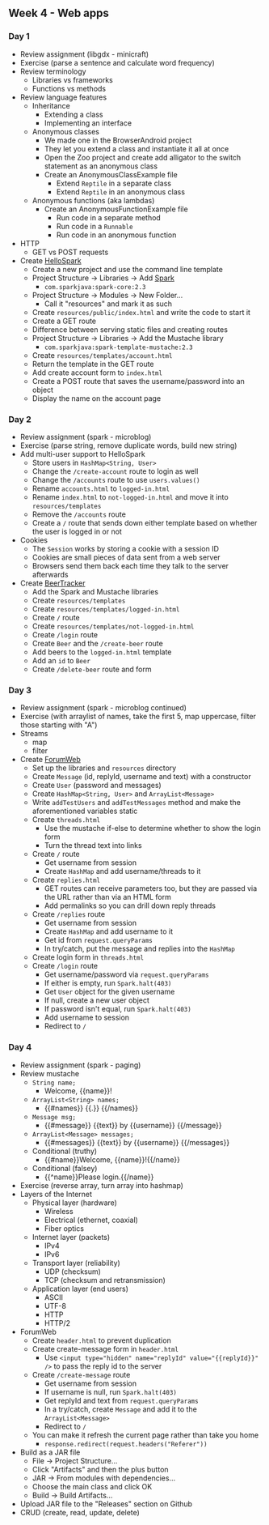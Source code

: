 ## Week 4 - Web apps

### Day 1

* Review assignment (libgdx - minicraft)
* Exercise (parse a sentence and calculate word frequency)
* Review terminology
  * Libraries vs frameworks
  * Functions vs methods
* Review language features
  * Inheritance
    * Extending a class
    * Implementing an interface
  * Anonymous classes
    * We made one in the BrowserAndroid project
    * They let you extend a class and instantiate it all at once
    * Open the Zoo project and create add alligator to the switch statement as an anonymous class
    * Create an AnonymousClassExample file
      * Extend `Reptile` in a separate class
      * Extend `Reptile` in an anonymous class
  * Anonymous functions (aka lambdas)
    * Create an AnonymousFunctionExample file
      * Run code in a separate method
      * Run code in a `Runnable`
      * Run code in an anonymous function
* HTTP
  * GET vs POST requests
* Create [HelloSpark](../projects/HelloSpark)
  * Create a new project and use the command line template
  * Project Structure -> Libraries -> Add [Spark](http://sparkjava.com/)
    * `com.sparkjava:spark-core:2.3`
  * Project Structure -> Modules -> New Folder...
    * Call it "resources" and mark it as such
  * Create `resources/public/index.html` and write the code to start it
  * Create a GET route
  * Difference between serving static files and creating routes
  * Project Structure -> Libraries -> Add the Mustache library
    * `com.sparkjava:spark-template-mustache:2.3`
  * Create `resources/templates/account.html`
  * Return the template in the GET route
  * Add create account form to `index.html`
  * Create a POST route that saves the username/password into an object
  * Display the name on the account page

### Day 2

* Review assignment (spark - microblog)
* Exercise (parse string, remove duplicate words, build new string)
* Add multi-user support to HelloSpark
  * Store users in `HashMap<String, User>`
  * Change the `/create-account` route to login as well
  * Change the `/accounts` route to use `users.values()`
  * Rename `accounts.html` to `logged-in.html`
  * Rename `index.html` to `not-logged-in.html` and move it into `resources/templates`
  * Remove the `/accounts` route
  * Create a `/` route that sends down either template based on whether the user is logged in or not
* Cookies
  * The `Session` works by storing a cookie with a session ID
  * Cookies are small pieces of data sent from a web server
  * Browsers send them back each time they talk to the server afterwards
* Create [BeerTracker](../projects/BeerTracker)
  * Add the Spark and Mustache libraries
  * Create `resources/templates`
  * Create `resources/templates/logged-in.html`
  * Create `/` route
  * Create `resources/templates/not-logged-in.html`
  * Create `/login` route
  * Create `Beer` and the `/create-beer` route
  * Add beers to the `logged-in.html` template
  * Add an `id` to `Beer`
  * Create `/delete-beer` route and form

### Day 3

* Review assignment (spark - microblog continued)
* Exercise (with arraylist of names, take the first 5, map uppercase, filter those starting with "A")
* Streams
  * map
  * filter
* Create [ForumWeb](../projects/ForumWeb)
  * Set up the libraries and `resources` directory
  * Create `Message` (id, replyId, username and text) with a constructor
  * Create `User` (password and messages)
  * Create `HashMap<String, User>` and `ArrayList<Message>`
  * Write `addTestUsers` and `addTestMessages` method and make the aforementioned variables static
  * Create `threads.html`
    * Use the mustache if-else to determine whether to show the login form
    * Turn the thread text into links
  * Create `/` route
    * Get username from session
    * Create `HashMap` and add username/threads to it
  * Create `replies.html`
    * GET routes can receive parameters too, but they are passed via the URL rather than via an HTML form
    * Add permalinks so you can drill down reply threads
  * Create `/replies` route
    * Get username from session
    * Create `HashMap` and add username to it
    * Get id from `request.queryParams`
    * In try/catch, put the message and replies into the `HashMap`
  * Create login form in `threads.html`
  * Create `/login` route
    * Get username/password via `request.queryParams`
    * If either is empty, run `Spark.halt(403)`
    * Get `User` object for the given username
    * If null, create a new user object
    * If password isn't equal, run `Spark.halt(403)`
    * Add username to session
    * Redirect to `/`

### Day 4

* Review assignment (spark - paging)
* Review mustache
  * `String name;`
    * Welcome, {{name}}!
  * `ArrayList<String> names;`
    * {{#names}} {{.}} {{/names}}
  * `Message msg;`
    * {{#message}} {{text}} by {{username}} {{/message}}
  * `ArrayList<Message> messages;`
    * {{#messages}} {{text}} by {{username}} {{/messages}}
  * Conditional (truthy)
    * {{#name}}Welcome, {{name}}!{{/name}}
  * Conditional (falsey)
    * {{^name}}Please login.{{/name}}
* Exercise (reverse array, turn array into hashmap)
* Layers of the Internet
  * Physical layer (hardware)
    * Wireless
    * Electrical (ethernet, coaxial)
    * Fiber optics
  * Internet layer (packets)
    * IPv4
    * IPv6
  * Transport layer (reliability)
    * UDP (checksum)
    * TCP (checksum and retransmission)
  * Application layer (end users)
    * ASCII
    * UTF-8
    * HTTP
    * HTTP/2
* ForumWeb
  * Create `header.html` to prevent duplication
  * Create create-message form in `header.html`
    * Use `<input type="hidden" name="replyId" value="{{replyId}}" />` to pass the reply id to the server
  * Create `/create-message` route
    * Get username from session
    * If username is null, run `Spark.halt(403)`
    * Get replyId and text from `request.queryParams`
    * In a try/catch, create `Message` and add it to the `ArrayList<Message>`
    * Redirect to `/`
  * You can make it refresh the current page rather than take you home
    * `response.redirect(request.headers("Referer"))`
* Build as a JAR file
  * File -> Project Structure...
  * Click "Artifacts" and then the plus button
  * JAR -> From modules with dependencies...
  * Choose the main class and click OK
  * Build -> Build Artifacts...
* Upload JAR file to the "Releases" section on Github
* CRUD (create, read, update, delete)
